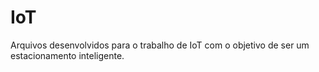 # IoT

Arquivos desenvolvidos para o trabalho de IoT com o objetivo de ser um estacionamento inteligente. 
